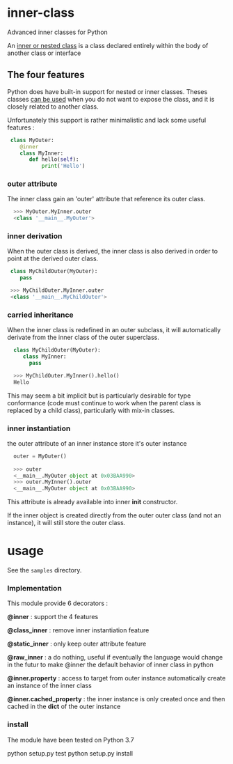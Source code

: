 # inner-class
Advanced inner classes for Python

An [inner or  nested class](https://en.wikipedia.org/wiki/Inner_class)  is a class declared entirely within the body of another class or interface

## The four features

Python does have built-in support for nested or inner classes. Theses classes [can be used](https://www.novixys.com/blog/nested-inner-classes-python)
when you do not want to expose the class, and it is closely related to another class.

Unfortunately this support is rather minimalistic and lack some useful features :


```python
 class MyOuter:
    @inner
    class MyInner:
       def hello(self):
           print('Hello')
```

### outer attribute

The inner class gain an 'outer' attribute that reference its outer class.

```python
  >>> MyOuter.MyInner.outer 
  <class '__main__.MyOuter'>
```


### inner derivation
 
When the outer class is derived, the inner class is also derived in order
to point at the derived outer class.

```python
 class MyChildOuter(MyOuter):
    pass

 >>> MyChildOuter.MyInner.outer
 <class '__main__.MyChildOuter'>
```

### carried inheritance

When the inner class is redefined in an outer subclass, it will automatically
derivate from the inner class of the outer superclass.

```python
  class MyChildOuter(MyOuter):
     class MyInner:
       pass

  >>> MyChildOuter.MyInner().hello()
  Hello
```

This may seem a bit implicit but is particularly desirable for type conformance
(code must continue to work when the parent class is replaced by a child class),
particularly with mix-in classes.


###  inner instantiation
 
the outer attribute of an inner instance store it's outer instance

```python
  outer = MyOuter()
  
  >>> outer
  <__main__.MyOuter object at 0x03BAA990>
  >>> outer.MyInner().outer
  <__main__.MyOuter object at 0x03BAA990>
```

This attribute is already available into inner __init__ constructor.

If the inner object  is created directly from the outer  outer class (and not an instance), it will still store the outer class.


usage
=====

See the ```samples``` directory.


 
###  Implementation
This module provide 6 decorators :

**@inner** : support the 4 features

**@class_inner** : remove inner instantiation feature

**@static_inner** : only keep outer attribute feature

**@raw_inner** : a do nothing, useful if  eventually the language would change in the futur to make @inner the default behavior of inner class in python

**@inner.property** : access to target from outer instance automatically create an instance of the inner class 

**@inner.cached_property** :  the  inner instance is only created once and then cached in the __dict__ of the outer instance




###  install

The module have been tested on Python 3.7

python setup.py test
python setup.py install 

